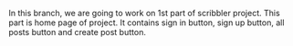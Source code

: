 In this branch, we are going to work on 1st part of scribbler project.
This part is home page of project.
It contains sign in button, sign up button, all posts button and create post button.
